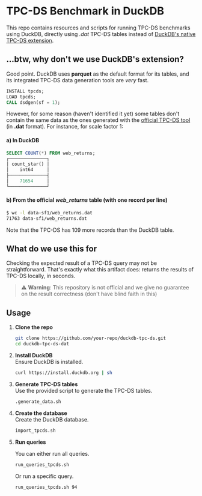 # TPC-DS Benchmark in DuckDB

This repo contains resources and scripts for running TPC-DS benchmarks using DuckDB, directly using *.dat* TPC-DS tables instead of [DuckDB's native TPC-DS extension](https://duckdb.org/docs/stable/core_extensions/tpcds.html).

## ...btw, why don't we use DuckDB's extension?

Good point. DuckDB uses **parquet** as the default format for its tables, and its integrated TPC-DS data
generation tools are *very* fast.

```sql
INSTALL tpcds;
LOAD tpcds;
CALL dsdgen(sf = 1);
```

However, for some reason (haven't identified it yet) some tables don't contain the same data as the ones generated with the [official TPC-DS tool](https://www.tpc.org/tpc_documents_current_versions/current_specifications5.asp) (in **.dat** format). For instance, for scale factor 1:

#### a) In DuckDB

```sql
SELECT COUNT(*) FROM web_returns;
┌──────────────┐
│ count_star() │
│    int64     │
├──────────────┤
│    71654     │
└──────────────┘
```

#### b) From the official *web_returns* table (with one record per line)

```bash
$ wc -l data-sf1/web_returns.dat 
71763 data-sf1/web_returns.dat
```

Note that the TPC-DS has 109 more records than the DuckDB table.


## What do we use this for
Checking the expected result of a TPC-DS query may not be straightforward. That's exactly what this artifact does: returns the results of TPC-DS locally, in seconds.

> ⚠️ **Warning**: This repository is not official and we give no guarantee on the result correctness (don't have blind faith in this)


## Usage

1. **Clone the repo**  
    ```bash
    git clone https://github.com/your-repo/duckdb-tpc-ds.git
    cd duckdb-tpc-ds-dat
    ```

2. **Install DuckDB**  
    Ensure DuckDB is installed.
    ```bash
    curl https://install.duckdb.org | sh
    ```

3. **Generate TPC-DS tables**  
    Use the provided script to generate the TPC-DS tables.
    ```bash
    .generate_data.sh
    ```

4. **Create the database**  
    Create the DuckDB database.
    ```bash
    import_tpcds.sh
    ```

5. **Run queries**

    You can either run all queries.
    ```bash
    run_queries_tpcds.sh
    ```
    Or run a specific query.
    ```bash
    run_queries_tpcds.sh 94
    ```